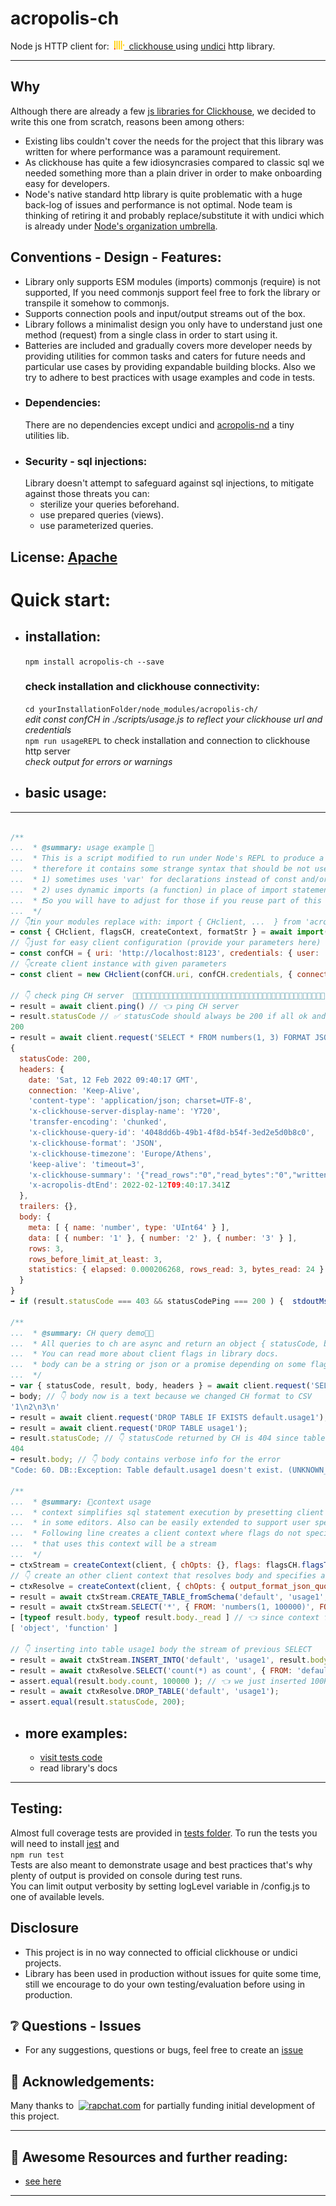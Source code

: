 # acropolis-ch

Node js HTTP client for:&nbsp;
<a href="https://clickhouse.com" target= "_blank">
<img src="./resources/images/clickhouse.svg" alt="clickhouse.com" height=14>&nbsp;&nbsp;clickhouse
</a>
using [undici](https://undici.nodejs.org/) http library.
___

## Why
Although there are already a few [js libraries for Clickhouse](https://clickhouse.com/docs/en/interfaces/third-party/client-libraries/),
we decided to write this one from scratch, reasons been among others:
-   Existing libs couldn't cover the needs for the project that this library was written for  where performance was a paramount requirement.
-   As clickhouse has quite a few idiosyncrasies compared to classic sql we needed something more than a plain driver in order to make 
    onboarding easy for developers.
-   Node's native standard http library is quite problematic with a huge back-log of issues and performance is not optimal.
    Node team is thinking of retiring it and probably replace/substitute it with undici which is already under [Node's organization umbrella](https://twitter.com/matteocollina/status/1298148085210775553?lang=en).

## Conventions - Design - Features:
- Library only supports ESM modules (imports) commonjs (require) is not supported, If you need commonjs support feel free to fork the library or transpile it somehow to commonjs.<br>
- Supports connection pools and input/output streams out of the box.
- Library follows a minimalist design you only have to understand just one method (request) from a single class in order to start using it.
- Batteries are included and gradually covers more developer needs by providing utilities for common tasks and caters for future needs
and particular use cases by providing expandable building blocks. Also we try to adhere to best practices with usage examples and code in tests. 
-  ### Dependencies:
    There are no dependencies except undici and [acropolis-nd](https://github.com/nickmilon/acropolis-nd) a tiny utilities lib. 
-  ### Security - sql injections:
    Library doesn't attempt to safeguard against sql injections, to mitigate against those threats you can:
    -   sterilize your queries beforehand.
    -   use prepared queries (views). 
    -   use parameterized queries.

## License: [Apache](./LICENSE)

# Quick start:
-   ## installation:
  
    `npm install acropolis-ch --save`
    ### check installation and clickhouse connectivity:
    `cd yourInstallationFolder/node_modules/acropolis-ch/`<br>
    <em>edit const confCH in ./scripts/usage.js to reflect your clickhouse url and credentials</em><br>
    `npm run usageREPL` to check installation and connection to clickhouse http server<br>
    <em>check output for errors or warnings</em><br>
 
-   ## basic usage:
---
<!--usageStart-->
```js 

/**
...  * @summary: usage example 🤯
...  * This is a script modified to run under Node's REPL to produce a usage.md file
...  * therefore it contains some strange syntax that should be not used in a normal module in particular:
...  * 1) sometimes uses 'var' for declarations instead of const and/or let
...  * 2) uses dynamic imports (a function) in place of import statements as in JS modules.
...  * ❗️So you will have to adjust for those if you reuse part of this code
...  */
// 👇❗️in your modules replace with: import { CHclient, ...  } from 'acropolis-ch'
➡️ const { CHclient, flagsCH, createContext, formatStr } = await import(`${impDir}/index.js`)
// 👇just for easy client configuration (provide your parameters here)
➡️ const confCH = { uri: 'http://localhost:8123', credentials: { user: 'default', password: 'nickmilon' } };
// 👇create client instance with given parameters
➡️ const client = new CHclient(confCH.uri, confCH.credentials, { connections: 10 });

// 👇 check ping CH server  🚥🚥🚥🚥🚥🚥🚥🚥🚥🚥🚥🚥🚥🚥🚥🚥🚥🚥🚥🚥🚥🚥🚥🚥🚥🚥🚥🚥🚥🚥🚥🚥🚥🚥🚥🚥🚥🚥🚥🚥🚥🚥🚥
➡️ result = await client.ping() // 👈 ping CH server
➡️ result.statusCode // ✅ statusCode should always be 200 if all ok and CH server is reachable no error even if credentials are wrong
200
➡️ result = await client.request('SELECT * FROM numbers(1, 3) FORMAT JSON') // 👈 run a CH query
{
  statusCode: 200,
  headers: {
    date: 'Sat, 12 Feb 2022 09:40:17 GMT',
    connection: 'Keep-Alive',
    'content-type': 'application/json; charset=UTF-8',
    'x-clickhouse-server-display-name': 'Y720',
    'transfer-encoding': 'chunked',
    'x-clickhouse-query-id': '4048dd6b-49b1-4f8d-b54f-3ed2e5d0b8c0',
    'x-clickhouse-format': 'JSON',
    'x-clickhouse-timezone': 'Europe/Athens',
    'keep-alive': 'timeout=3',
    'x-clickhouse-summary': '{"read_rows":"0","read_bytes":"0","written_rows":"0","written_bytes":"0","total_rows_to_read":"0"}',
    'x-acropolis-dtEnd': 2022-02-12T09:40:17.341Z
  },
  trailers: {},
  body: {
    meta: [ { name: 'number', type: 'UInt64' } ],
    data: [ { number: '1' }, { number: '2' }, { number: '3' } ],
    rows: 3,
    rows_before_limit_at_least: 3,
    statistics: { elapsed: 0.000206268, rows_read: 3, bytes_read: 24 }
  }
}
➡️ if (result.statusCode === 403 && statusCodePing === 200 ) {  stdoutMsg(`❗️❗️❗️CH http server responds but probably your credentials are wrong\n ${result.body}`); }  // {{DE>>>if (result.statusCode === 403 && statusCodePing === 200 ) {  stdoutMsg(`❗️❗️❗️CH http server responds but probably your credentials are wrong\n ${result.body}`); }  // {{DEL }}

/**
...  * @summary: CH query demo🚦🤯
...  * All queries to ch are async and return an object { statusCode, body, headers, trailers} when resolved
...  * You can read more about client flags in library docs.
...  * body can be a string or json or a promise depending on some flag settings and CH format used
...  */
➡️ var { statusCode, result, body, headers } = await client.request('SELECT * FROM numbers(1, 3) FORMAT CSV');
➡️ body; // 👇 body now is a text because we changed CH format to CSV
'1\n2\n3\n'
➡️ result = await client.request('DROP TABLE IF EXISTS default.usage1');
➡️ result = await client.request('DROP TABLE usage1');
➡️ result.statusCode; // 👇 statusCode returned by CH is 404 since table doesn't exist as we dropped it already if existed
404
➡️ result.body; // 👇 body contains verbose info for the error
"Code: 60. DB::Exception: Table default.usage1 doesn't exist. (UNKNOWN_TABLE) (version 22.1.3.7 (official build))\n"

/**
...  * @summary: ℹ️💁context usage
...  * context simplifies sql statement execution by presetting client and CH options and support of intellisense typing
...  * in some editors. Also can be easily extended to support user specific sql queries.
...  * Following line creates a client context where flags do not specify flag 'resolve' so body returned by any query 
...  * that uses this context will be a stream
...  */
➡️ ctxStream = createContext(client, { chOpts: {}, flags: flagsCH.flagsToNum(['throwNon200']) });
// 👇 create an other client context that resolves body and specifies a clickhouse option
➡️ ctxResolve = createContext(client, { chOpts: { output_format_json_quote_64bit_integers: 0 }, flags: flagsCH.flagsToNum(['resolve']) });
➡️ result = await ctxStream.CREATE_TABLE_fromSchema('default', 'usage1', '(number UInt64)', { ENGINE: 'MergeTree ORDER BY number' });
➡️ result = await ctxStream.SELECT('*', { FROM: 'numbers(1, 100000)', FORMAT: formatStr.CSV}); //  specify format by formatsStr for convenience
➡️ [typeof result.body, typeof result.body._read ] // 👈 since context flags does not specify flag 'resolve' body will be a readable stream
[ 'object', 'function' ]

// 👇 inserting into table usage1 body the stream of previous SELECT 
➡️ result = await ctxStream.INSERT_INTO('default', 'usage1', result.body, {FORMAT: 'CSV'}) // 👈 inserting into table usage1 body stream of previous SELECT 
➡️ result = await ctxResolve.SELECT('count(*) as count', { FROM: 'default.usage1', FORMAT: formatStr.JSONEachRow});
➡️ assert.equal(result.body.count, 100000 ); // 👈 we just inserted 100K records from one table to an other 🤪 clickHouse is so fast 
➡️ result = await ctxResolve.DROP_TABLE('default', 'usage1');
➡️ assert.equal(result.statusCode, 200);
```
<!--usageEnd-->
-   ## more examples:<br>
    - [visit tests code](__tests__)
    - read library's docs
---
## Testing:
Almost full coverage tests are provided in [tests folder](__tests__). To run the tests you will need to install [jest](https://jestjs.io/) and <br>
```npm run test ```<br>
Tests are also meant to demonstrate usage and best practices that's why plenty of output is provided on console during test runs.<br>
You can limit output verbosity by setting logLevel variable in /config.js to one of available levels.
## Disclosure
- This project is in no way connected to official clickhouse or undici projects.
- Library has been used in production without issues for quite some time, still we encourage to do your own testing/evaluation before using in production.

## ❔ Questions - Issues
- For any suggestions, questions or bugs, feel free to create an <a href="https://github.com/nickmilon/acropolis-ch/issues">issue</a>
## 🙏 Acknowledgements:
Many thanks to&nbsp;&nbsp;<a href="https://rapchat.com"><img src="./resources/rapchat.svg" alt="rapchat.com" height=14 target= "_blank"></a> for partially funding initial development of this project.
 
___
## 📖 Awesome Resources and further reading:
- [see here](resources/awesome.md)
___
